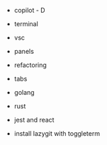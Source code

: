 - copilot - D
- terminal
 - vsc
- panels
- refactoring
- tabs
- golang
- rust
- jest and react


- install lazygit with toggleterm
